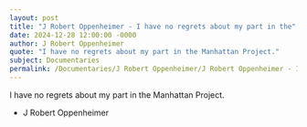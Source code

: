 ```yaml
---
layout: post
title: "J Robert Oppenheimer - I have no regrets about my part in the"
date: 2024-12-28 12:00:00 -0000
author: J Robert Oppenheimer
quote: "I have no regrets about my part in the Manhattan Project."
subject: Documentaries
permalink: /Documentaries/J Robert Oppenheimer/J Robert Oppenheimer - I have no regrets about my part in the
---
```


I have no regrets about my part in the Manhattan Project.

- J Robert Oppenheimer
